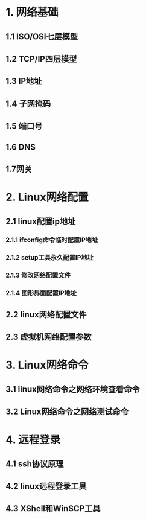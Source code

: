 # 1. 网络基础

## 1.1 ISO/OSI七层模型
## 1.2 TCP/IP四层模型
## 1.3 IP地址
## 1.4 子网掩码
## 1.5 端口号
## 1.6 DNS
## 1.7网关

# 2. Linux网络配置

## 2.1 linux配置ip地址

### 2.1.1 ifconfig命令临时配置IP地址
### 2.1.2 setup工具永久配置IP地址
### 2.1.3 修改网络配置文件
### 2.1.4 图形界面配置IP地址
## 2.2 linux网络配置文件
## 2.3 虚拟机网络配置参数

# 3. Linux网络命令

## 3.1 linux网络命令之网络环境查看命令
## 3.2 Linux网络命令之网络测试命令

# 4. 远程登录

## 4.1 ssh协议原理
## 4.2 linux远程登录工具
## 4.3 XShell和WinSCP工具
